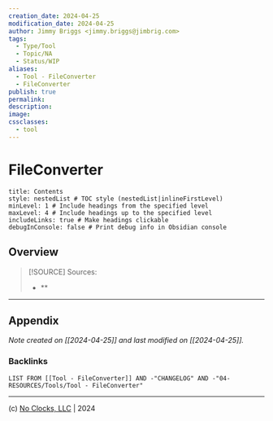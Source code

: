```yaml
---
creation_date: 2024-04-25
modification_date: 2024-04-25
author: Jimmy Briggs <jimmy.briggs@jimbrig.com>
tags:
  - Type/Tool
  - Topic/NA
  - Status/WIP
aliases:
  - Tool - FileConverter
  - FileConverter
publish: true
permalink:
description:
image:
cssclasses:
  - tool
---
```



# FileConverter

```table-of-contents
title: Contents 
style: nestedList # TOC style (nestedList|inlineFirstLevel)
minLevel: 1 # Include headings from the specified level
maxLevel: 4 # Include headings up to the specified level
includeLinks: true # Make headings clickable
debugInConsole: false # Print debug info in Obsidian console
```

## Overview

> [!SOURCE] Sources:
> - **

***

## Appendix

*Note created on [[2024-04-25]] and last modified on [[2024-04-25]].*

### Backlinks

```dataview
LIST FROM [[Tool - FileConverter]] AND -"CHANGELOG" AND -"04-RESOURCES/Tools/Tool - FileConverter"
```

***

(c) [No Clocks, LLC](https://github.com/noclocks) | 2024